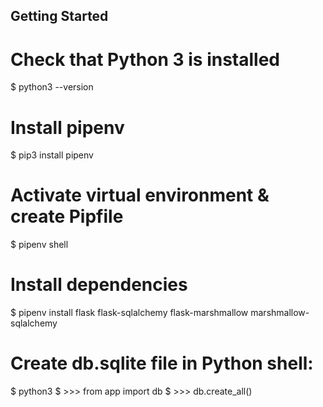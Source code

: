 ## Getting Started

# Check that Python 3 is installed
$ python3 --version

# Install pipenv
$ pip3 install pipenv

# Activate virtual environment & create Pipfile
$ pipenv shell

# Install dependencies
$ pipenv install flask flask-sqlalchemy flask-marshmallow marshmallow-sqlalchemy

# Create db.sqlite file in Python shell:
$ python3
$ >>> from app import db
$ >>> db.create_all()